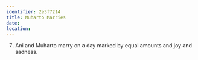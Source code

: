 ```yaml
---
identifier: 2e3f7214
title: Muharto Marries
date:  
location: 
---
```


7.  Ani and Muharto marry on a day marked by equal amounts and joy and
    sadness.
